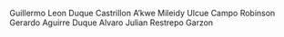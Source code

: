Guillermo Leon Duque Castrillon
A’kwe Mileidy Ulcue Campo
Robinson Gerardo Aguirre Duque
Alvaro Julian Restrepo Garzon
